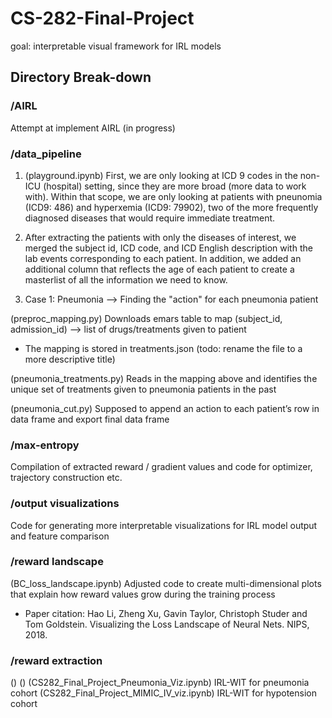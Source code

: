 # CS-282-Final-Project
goal: interpretable visual framework for IRL models

## Directory Break-down
### /AIRL 
Attempt at implement AIRL (in progress)
### /data_pipeline
1. (playground.ipynb) First, we are only looking at ICD 9 codes in the non-ICU (hospital) setting, since they are more broad (more data to work with). Within that scope, we are only looking at patients with pneunomia (ICD9: 486) and hyperxemia (ICD9: 79902), two of the more frequently diagnosed diseases that would require immediate treatment.

2. After extracting the patients with only the diseases of interest, we merged the subject id, ICD code, and ICD English description with the lab events corresponding to each patient. In addition, we added an additional column that reflects the age of each patient to create a masterlist of all the information we need to know.

3. Case 1: Pneumonia --> Finding the "action" for each pneumonia patient

(preproc_mapping.py) Downloads emars table to map (subject_id, admission_id) —> list of drugs/treatments given to patient
- The mapping is stored in treatments.json (todo: rename the file to a more descriptive title)

(pneumonia_treatments.py) Reads in the mapping above and identifies the unique set of treatments given to pneumonia patients in the past

(pneumonia_cut.py) Supposed to append an action to each patient’s row in data frame and export final data frame

### /max-entropy
Compilation of extracted reward / gradient values and code for optimizer, trajectory construction etc.

### /output visualizations
Code for generating more interpretable visualizations for IRL model output and feature comparison

### /reward landscape
(BC_loss_landscape.ipynb) Adjusted code to create multi-dimensional plots that explain how reward values grow during the training process
* Paper citation: Hao Li, Zheng Xu, Gavin Taylor, Christoph Studer and Tom Goldstein. Visualizing the Loss Landscape of Neural Nets. NIPS, 2018.

### /reward extraction
()
()
(CS282_Final_Project_Pneumonia_Viz.ipynb) IRL-WIT for pneumonia cohort
(CS282_Final_Project_MIMIC_IV_viz.ipynb) IRL-WIT for hypotension cohort

